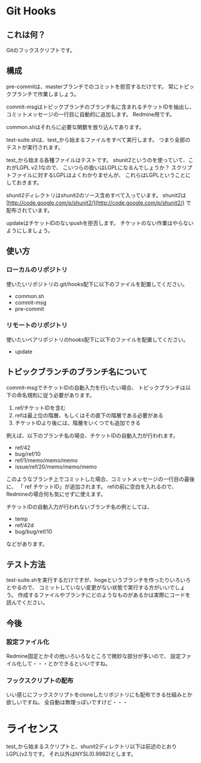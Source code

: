 # Git Hooks

## これは何？

Gitのフックスクリプトです。

## 構成

pre-commitは、masterブランチでのコミットを拒否するだけです。
常にトピックブランチで作業しましょう。

commit-msgはトピックブランチのブランチ名に含まれるチケットIDを抽出し、
コミットメッセージの一行目に自動的に追加します。
Redmine用です。

common.shはそれらに必要な関数を放り込んであります。

test-suite.shは、test_から始まるファイルをすべて実行します。
つまり全部のテストが実行されます。

test_から始まる各種ファイルはテストです。
shunit2というのを使っていて、これがLGPL v2.1なので、
こいつらの扱いはLGPLになるんでしょうか？
スクリプトファイルに対するLGPLはよくわかりませんが、
これらはLGPLということにしておきます。

shunit2ディレクトリはshunit2のソース含めすべて入っています。
shunit2は [http://code.google.com/p/shunit2/](http://code.google.com/p/shunit2/) で配布されています。

updateはチケットIDのないpushを拒否します。
チケットのない作業はやらないようにしましょう。

## 使い方

### ローカルのリポジトリ

使いたいリポジトリの.git/hooks配下に以下のファイルを配置してください。

 * common.sh
 * commit-msg
 * pre-commit

### リモートのリポジトリ

使いたいベアリポジトリのhooks配下に以下のファイルを配置してください。

 * update

## トピックブランチのブランチ名について

commit-msgでチケットIDの自動入力を行いたい場合、
トピックブランチは以下の命名規則に従う必要があります。

 1. ref/チケットIDを含む
 1. refは最上位の階層、もしくはその直下の階層である必要がある
 1. チケットIDより後には、階層をいくつでも追加できる

例えば、以下のブランチ名の場合、チケットIDの自動入力が行われます。

 * ref/42
 * bug/ref/10
 * ref/1/memo/memo/memo
 * issue/ref/20/memo/memo/memo

このようなブランチ上でコミットした場合、コミットメッセージの一行目の最後に、
「 ref チケットID」が追加されます。
refの前に空白を入れるので、Redmineの場合何も気にせずに使えます。

チケットIDの自動入力が行われないブランチ名の例としては、

 * temp
 * ref/42d
 * bug/bug/ref/10

などがあります。

## テスト方法

test-suite.shを実行するだけですが、hogeというブランチを作ったりいろいろとやるので、
コミットしていない変更がない状態で実行する方がいいでしょう。
作成するファイルやブランチにどのようなものがあるかは実際にコードを読んでください。

## 今後

### 設定ファイル化

Redmine固定とかその他いろいろなところで微妙な部分が多いので、
設定ファイル化して・・・とかできるといいですね。

### フックスクリプトの配布

いい感じにフックスクリプトをcloneしたリポジトリにも配布できる仕組みとか欲しいですね。
全自動は無理っぽいですけど・・・

# ライセンス

test_から始まるスクリプトと、shunit2ディレクトリ以下は前述のとおりLGPL(v2.1)です。
それ以外はNYSL(0.9982)とします。

